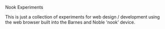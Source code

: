 Nook Experiments

This is just a collection of experiments for web design / development using the web browser built into the Barnes and Noble 'nook' device.


